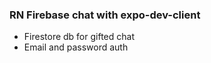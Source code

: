 ### RN Firebase chat with expo-dev-client

- Firestore db for gifted chat
- Email and password auth
